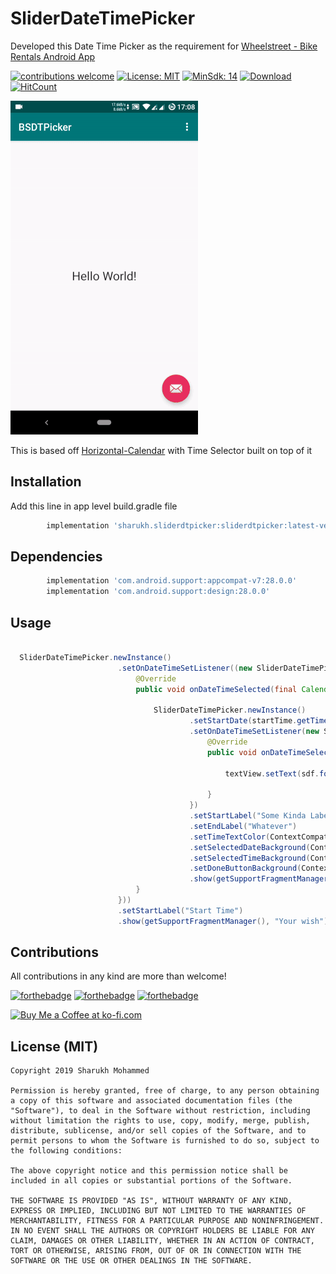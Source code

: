 # SliderDateTimePicker
Developed this Date Time Picker as the requirement for [Wheelstreet - Bike Rentals Android App](https://play.google.com/store/apps/details?id=in.wheelstreet)

 
[![contributions welcome](https://img.shields.io/badge/contributions-welcome-brightgreen.svg?style=flat)](https://github.com/sharukhmohammed/SliderDateTimePicker/issues)  [![License: MIT](https://img.shields.io/badge/License-MIT-yellow.svg)](https://opensource.org/licenses/MIT)   [![MinSdk: 14](https://img.shields.io/badge/minSdk-14-green.svg)](https://developer.android.com/about/versions/android-4.0)   [ ![Download](https://api.bintray.com/packages/sharukhmohammed/SliderDTPicker/sharukh.sliderdtpicker/images/download.svg) ](https://bintray.com/sharukhmohammed/SliderDTPicker/sharukh.sliderdtpicker/_latestVersion)  [![HitCount](http://hits.dwyl.com/sharukhmohammed/SliderDateTimePicker.svg)](http://hits.dwyl.com/sharukhmohammed/SliderDateTimePicker)


![](demo.gif)

This is based off  [Horizontal-Calendar](https://github.com/Mulham-Raee/Horizontal-Calendar) with Time Selector built on top of it

## Installation
Add this line in app level build.gradle file 
```gradle
        implementation 'sharukh.sliderdtpicker:sliderdtpicker:latest-version'
```
## Dependencies

```gradle
        implementation 'com.android.support:appcompat-v7:28.0.0'
        implementation 'com.android.support:design:28.0.0'
```
## Usage

```java

  SliderDateTimePicker.newInstance()
                        .setOnDateTimeSetListener((new SliderDateTimePicker.OnDateTimeSetListener() {
                            @Override
                            public void onDateTimeSelected(final Calendar startTime) {

                                SliderDateTimePicker.newInstance()
                                        .setStartDate(startTime.getTime())
                                        .setOnDateTimeSetListener(new SliderDateTimePicker.OnDateTimeSetListener() {
                                            @Override
                                            public void onDateTimeSelected(Calendar endTime) {

                                                textView.setText(sdf.format(startTime.getTime()) + " ---to--- " + sdf.format(endTime.getTime()));

                                            }
                                        })
                                        .setStartLabel("Some Kinda Label")
                                        .setEndLabel("Whatever")
                                        .setTimeTextColor(ContextCompat.getColor(getApplicationContext(), R.color.ongoing_dark))
                                        .setSelectedDateBackground(ContextCompat.getDrawable(getApplicationContext(), R.drawable.somedrawble))
                                        .setSelectedTimeBackground(ContextCompat.getDrawable(getApplicationContext(), R.drawable.somedrawble2))
                                        .setDoneButtonBackground(ContextCompat.getDrawable(getApplicationContext(), R.color.failure_dark))
                                        .show(getSupportFragmentManager(), "Your wish");
                            }
                        }))
                        .setStartLabel("Start Time")
                        .show(getSupportFragmentManager(), "Your wish");


```




## Contributions

All contributions in any kind are more than welcome!

[![forthebadge](https://forthebadge.com/images/badges/built-with-love.svg)](https://forthebadge.com)   [![forthebadge](https://forthebadge.com/images/badges/built-for-android.svg)](https://forthebadge.com)   [![forthebadge](https://forthebadge.com/images/badges/mom-made-pizza-rolls.svg)](https://forthebadge.com)

<a href='https://www.paypal.me/sharukhmohammed' target='_blank'><img height='36' style='border:0px;height:36px;' src='https://az743702.vo.msecnd.net/cdn/kofi2.png?v=0' border='0' alt='Buy Me a Coffee at ko-fi.com' /></a>


## License (MIT)
```
Copyright 2019 Sharukh Mohammed

Permission is hereby granted, free of charge, to any person obtaining a copy of this software and associated documentation files (the "Software"), to deal in the Software without restriction, including without limitation the rights to use, copy, modify, merge, publish, distribute, sublicense, and/or sell copies of the Software, and to permit persons to whom the Software is furnished to do so, subject to the following conditions:

The above copyright notice and this permission notice shall be included in all copies or substantial portions of the Software.

THE SOFTWARE IS PROVIDED "AS IS", WITHOUT WARRANTY OF ANY KIND, EXPRESS OR IMPLIED, INCLUDING BUT NOT LIMITED TO THE WARRANTIES OF MERCHANTABILITY, FITNESS FOR A PARTICULAR PURPOSE AND NONINFRINGEMENT. IN NO EVENT SHALL THE AUTHORS OR COPYRIGHT HOLDERS BE LIABLE FOR ANY CLAIM, DAMAGES OR OTHER LIABILITY, WHETHER IN AN ACTION OF CONTRACT, TORT OR OTHERWISE, ARISING FROM, OUT OF OR IN CONNECTION WITH THE SOFTWARE OR THE USE OR OTHER DEALINGS IN THE SOFTWARE.
```

